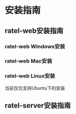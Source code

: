 # 安装指南

## ratel-web安装指南

### ratel-web Windows安装

### ratel-web Mac安装

### ratel-web Linux安装

当前仅仅支持Ubuntu下的安装

## ratel-server安装指南
